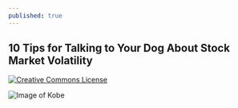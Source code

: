 ```yaml
---
published: true
---
```

## 10 Tips for Talking to Your Dog About Stock Market Volatility

[![Creative Commons License](http://i.creativecommons.org/l/by-nc-nd/3.0/88x31.png)](http://creativecommons.org/licenses/by-nc-nd/3.0/)


![Image of Kobe](https://photos.google.com/share/AF1QipNDXhop0zBoxQVMXBCukmUe8vpNzEKCGvJPGPvYmJtFvcgUx4ldOG3eJDJB4kgUIA/photo/AF1QipM-5OAhmNQsGnuJztkL39qBLsF3OQe7zfr7Peul?key=akpFRGd5WEZxbWZnbVhTVWY2c3hkSlBBaTJ4dnBB)
